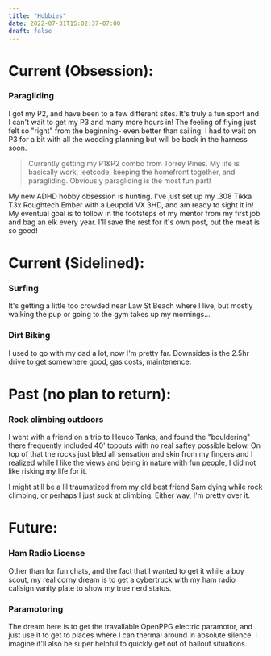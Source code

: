 ```yaml
---
title: "Hobbies"
date: 2022-07-31T15:02:37-07:00
draft: false
---
```


# Current (Obsession):
### Paragliding
I got my P2, and have been to a few different sites. It's truly a fun sport and I can't wait to get my P3 and many more hours in! The feeling of flying just felt so "right" from the beginning- even better than sailing. I had to wait on P3 for a bit with all the wedding planning but will be back in the harness soon.
> Currently getting my P1&P2 combo from Torrey Pines. My life is basically work, leetcode, keeping the homefront together, and paragliding.
> Obviously paragliding is the most fun part!

My new ADHD hobby obsession is hunting. I've just set up my .308 Tikka T3x Roughtech Ember with a Leupold VX 3HD, and am ready to sight it in! My eventual goal is to follow in the footsteps of my mentor from my first job and bag an elk every year. I'll save the rest for it's own post, but the meat is so good!

# Current (Sidelined):
### Surfing
It's getting a little too crowded near Law St Beach where I live, but mostly walking the pup or going to the gym takes up my mornings...
### Dirt Biking
I used to go with my dad a lot, now I'm pretty far. Downsides is the 2.5hr drive to get somewhere good, gas costs, maintenence. 
# Past (no plan to return):
### Rock climbing outdoors
I went with a friend on a trip to Heuco Tanks, and found the "bouldering" there frequently included 40' topouts with no real saftey possible below. On top of that the rocks just bled all sensation and skin from my fingers and I realized while I like the views and being in nature with fun people, I did not like risking my life for it.

I might still be a lil traumatized from my old best friend Sam dying while rock climbing, or perhaps I just suck at climbing. Either way, I'm pretty over it.
# Future:
### Ham Radio License
Other than for fun chats, and the fact that I wanted to get it while a boy scout, my real corny dream is to get a cybertruck with my ham radio callsign vanity plate to show my true nerd status. 
### Paramotoring
The dream here is to get the travallable OpenPPG electric paramotor, and just use it to get to places where I can thermal around in absolute silence. I imagine it'll also be super helpful to quickly get out of bailout situations.